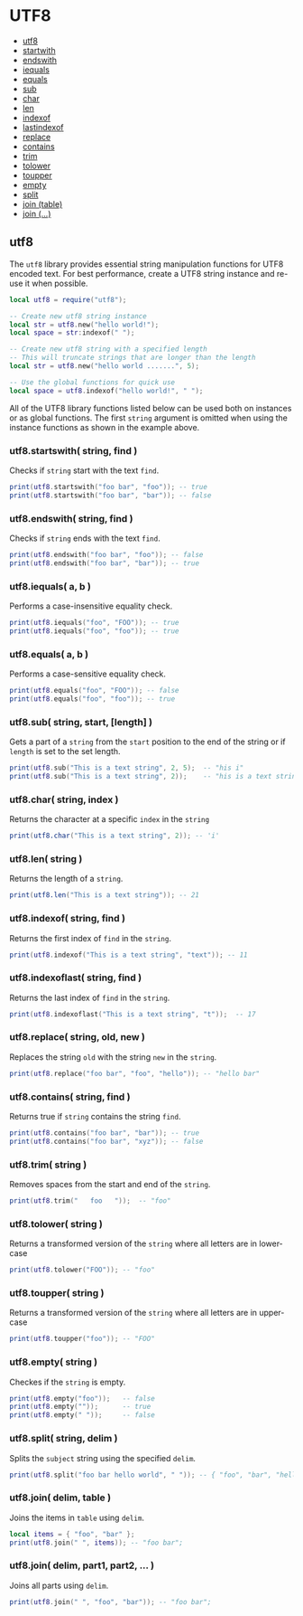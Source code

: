﻿
# UTF8
* [utf8](#utf8-1)
* [startwith](#utf8startwith-string-find-)
* [endswith](#utf8endswith-string-find-)
* [iequals](#utf8iequals-a-b-)
* [equals](#utf8equals-a-b-)
* [sub](#utf8sub-string-start-length-)
* [char](#utf8char-string-index)
* [len](#utf8len-string)
* [indexof](#utf8indexof-string-find-)
* [lastindexof](#utf8lastindexof-string-find-)
* [replace](#utf8replace-string-old-new-)
* [contains](#utf8contains-string-find-)
* [trim](#utf8trim-string-)
* [tolower](#utf8tolower-string-)
* [toupper](#utf8toupper-string-)
* [empty](#utf8empty-string-)
* [split](#utf8split-string-delim-)
* [join (table)](#utf8join-delim-table-)
* [join (...)](#utf8join-delim-part1-part2--)



## utf8
The ``utf8`` library provides essential string manipulation functions for UTF8 encoded text. 
For best performance, create a UTF8 string instance and re-use it when possible.

````lua
local utf8 = require("utf8");

-- Create new utf8 string instance
local str = utf8.new("hello world!");
local space = str:indexof(" ");

-- Create new utf8 string with a specified length
-- This will truncate strings that are longer than the length
local str = utf8.new("hello world .......", 5);

-- Use the global functions for quick use
local space = utf8.indexof("hello world!", " ");
````

All of the UTF8 library functions listed below can be used both on instances or as global functions. The first ``string`` argument is omitted when using the instance functions as shown in the example above.



### utf8.startswith( string, find )
Checks if ``string`` start with the text ``find``.

````lua
print(utf8.startswith("foo bar", "foo")); -- true
print(utf8.startswith("foo bar", "bar")); -- false
````



### utf8.endswith( string, find )
Checks if ``string`` ends with the text ``find``.

````lua
print(utf8.endswith("foo bar", "foo")); -- false
print(utf8.endswith("foo bar", "bar")); -- true
````



### utf8.iequals( a, b )
Performs a case-insensitive equality check.

````lua
print(utf8.iequals("foo", "FOO")); -- true
print(utf8.iequals("foo", "foo")); -- true
````



### utf8.equals( a, b )
Performs a case-sensitive equality check.

````lua
print(utf8.equals("foo", "FOO")); -- false
print(utf8.equals("foo", "foo")); -- true
````



### utf8.sub( string, start, [length] )
Gets a part of a ``string`` from the ``start`` position to the end of the string or if ``length`` is set to the set length.

````lua
print(utf8.sub("This is a text string", 2, 5);  -- "his i"
print(utf8.sub("This is a text string", 2));    -- "his is a text string"
````



### utf8.char( string, index )
Returns the character at a specific ``index`` in the ``string``

````lua
print(utf8.char("This is a text string", 2)); -- 'i'
````



### utf8.len( string )
Returns the length of a ``string``.

````lua
print(utf8.len("This is a text string")); -- 21
````



### utf8.indexof( string, find )
Returns the first index of ``find`` in the ``string``.

````lua
print(utf8.indexof("This is a text string", "text")); -- 11
````



### utf8.indexoflast( string, find )
Returns the last index of ``find`` in the ``string``.

````lua
print(utf8.indexoflast("This is a text string", "t"));	-- 17
````



### utf8.replace( string, old, new )
Replaces the string ``old`` with the string ``new`` in the ``string``.

````lua
print(utf8.replace("foo bar", "foo", "hello")); -- "hello bar"
````



### utf8.contains( string, find )
Returns true if ``string`` contains the string ``find``.

````lua
print(utf8.contains("foo bar", "bar"));	-- true
print(utf8.contains("foo bar", "xyz"));	-- false
````



### utf8.trim( string )
Removes spaces from the start and end of the ``string``. 

````lua
print(utf8.trim("   foo   "));	-- "foo"
````



### utf8.tolower( string )
Returns a transformed version of the ``string`` where all letters are in lower-case

````lua
print(utf8.tolower("FOO"));	-- "foo"
````



### utf8.toupper( string )
Returns a transformed version of the ``string`` where all letters are in upper-case

````lua
print(utf8.toupper("foo"));	-- "FOO"
````



### utf8.empty( string )
Checkes if the ``string`` is empty.

````lua
print(utf8.empty("foo")); 	-- false
print(utf8.empty("")); 		-- true
print(utf8.empty(" "));		-- false
````



### utf8.split( string, delim )
Splits the ``subject`` string using the specified ``delim``.

````lua
print(utf8.split("foo bar hello world", " ")); -- { "foo", "bar", "hello", "world" }
````



### utf8.join( delim, table )
Joins the items in ``table`` using ``delim``.

````lua
local items = { "foo", "bar" };
print(utf8.join(" ", items)); -- "foo bar";
````



### utf8.join( delim, part1, part2, ... )
Joins all parts using ``delim``.

````lua
print(utf8.join(" ", "foo", "bar")); -- "foo bar";
````


